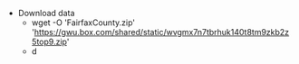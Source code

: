 - Download data
  - wget -O 'FairfaxCounty.zip' 'https://gwu.box.com/shared/static/wvgmx7n7tbrhuk140t8tm9zkb2z5top9.zip'
  - d
